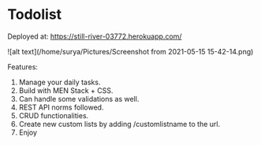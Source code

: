 # Todolist

Deployed at: https://still-river-03772.herokuapp.com/

![alt text](/home/surya/Pictures/Screenshot from 2021-05-15 15-42-14.png)

Features:

1. Manage your daily tasks.
2. Build with MEN Stack + CSS.
3. Can handle some validations as well.
4. REST API norms followed.
5. CRUD functionalities.
6. Create new custom lists by adding /customlistname to the url.
7. Enjoy 

